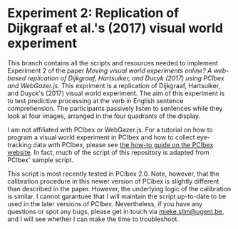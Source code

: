 # Experiment 2: Replication of Dijkgraaf et al.'s (2017) visual world experiment

This branch contains all the scripts and resources needed to implement Experiment 2 of the paper *Moving visual world experiments online? 
A web-based replication of Dijkgraaf, Hartsuiker, and Ducyk (2017) using PCIbex and WebGazer.js*. This expriment is a replication of Dijkgraaf, Hartsuiker, and Duyck's (2017) visual world experiment. The aim of this experiment is to test predictive processing at the verb in English sentence comprehension. The participants passively listen to sentences while they look at four images, arranged in the four quadrants of the display. 

I am not affiliated with PCIbex or WebGazer.js. For a tutorial on how to program a visual world experiment in PCIbex and how to collect eye-tracking data with PCIbex, please see [the how-to guide on the PCIbex website](https://doc.pcibex.net/how-to-guides/collecting-eyetracking-data/). In fact, much of the script of this repository is adapted from PCIbex' sample script. 

This script is most recently tested in PCIbex 2.0. Note, however, that the calibration procedure in this newer version of PCibex is slightly different than described in the paper. However, the underlying logic of the calibration is similar. I cannot garantuee that I will maintain the script up-to-date to be used in the later versions of PCIbex. Nevertheless, if you have any questions or spot any bugs, please get in touch via <mieke.slim@ugent.be>, and I will see whether I can make the time to troubleshoot. 
